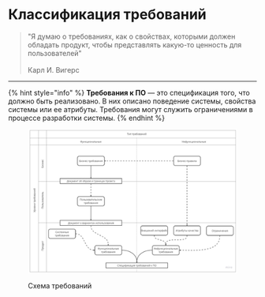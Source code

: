 # Классификация требований

> "Я думаю о требованиях, как о свойствах, которыми должен обладать продукт, чтобы представлять какую-то ценность для пользователей"\
> \
> Карл И. Вигерс

***

{% hint style="info" %}
**Требования к ПО** — это спецификация того, что должно быть реализовано. В них описано поведение системы, свойства системы или ее атрибуты. Требования могут служить ограничениями в процессе разработки системы.
{% endhint %}

<figure><img src="../../../.gitbook/assets/требования (2).jpg" alt=""><figcaption><p>Схема требований</p></figcaption></figure>
